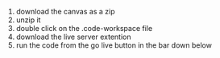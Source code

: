 1. download the canvas as a zip
2. unzip it
3. double click on the .code-workspace file
4. download the live server extention
5. run the code from the go live button in the bar down below
